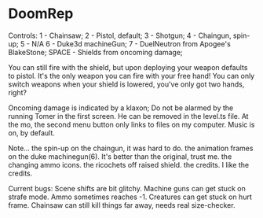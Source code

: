 # DoomRep
Controls: 1 - Chainsaw;
          2 - Pistol, default;
          3 - Shotgun;
          4 - Chaingun, spin-up;
          5 - N/A
          6 - Duke3d machineGun;
          7 - DuelNeutron from Apogee's BlakeStone;
          SPACE - Shields from oncoming damage;
          
You can still fire with the shield, but upon deploying your weapon defaults to pistol. It's the only weapon you can fire with your free hand!
You can only switch weapons when your shield is lowered, you've only got two hands, right?

Oncoming damage is indicated by a klaxon;
Do not be alarmed by the running Tomer in the first screen. He can be removed in the level.ts file.
At the mo, the second menu button only links to files on my computer.
Music is on, by default.

Note...
the spin-up on the chaingun, it was hard to do.
the animation frames on the duke machinegun(6). It's better than the original, trust me.
the changing ammo icons.
the ricochets off raised shield.
the credits. I like the credits.

Current bugs:
Scene shifts are bit glitchy.
Machine guns can get stuck on strafe mode.
Ammo sometimes reaches -1.
Creatures can get stuck on hurt frame.
Chainsaw can still kill things far away, needs real size-checker.
              

